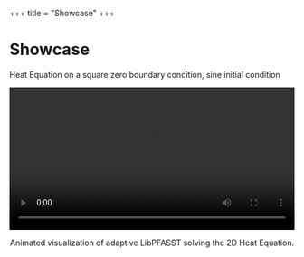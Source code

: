 +++
title = "Showcase"
+++
# Showcase


Heat Equation on a square zero boundary condition, sine initial condition

<div class="embed-responsive embed-responsive-16by9">
    <video class="embed-responsive" controls width="100%">
        <source src="./HeatEqu.mp4" type="video/mp4">
        Video Placeholder
    </video>
</div>
<figcaption class="figure-caption" style="text-align: center; margin-bottom: 2em; margin-top: 1em">
    Animated visualization of adaptive LibPFASST solving the 2D Heat Equation.
</figcaption>
